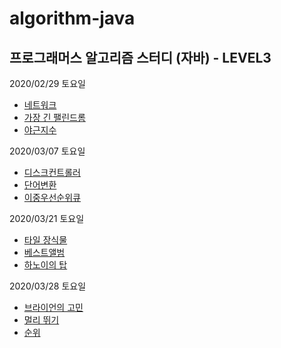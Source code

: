 # algorithm-java
## 프로그래머스 알고리즘 스터디 (자바) - LEVEL3

2020/02/29 토요일
- [네트워크](https://programmers.co.kr/learn/courses/30/lessons/43162)
- [가장 긴 팰린드롬](https://programmers.co.kr/learn/courses/30/lessons/12904)
- [야근지수](https://programmers.co.kr/learn/courses/30/lessons/12927)

2020/03/07 토요일
- [디스크컨트롤러](https://programmers.co.kr/learn/courses/30/lessons/42627)
- [단어변환](https://programmers.co.kr/learn/courses/30/lessons/43163)
- [이중우선순위큐](https://programmers.co.kr/learn/courses/30/lessons/42628)

2020/03/21 토요일
- [타일 장식물](https://programmers.co.kr/learn/courses/30/lessons/43104)
- [베스트앨범](https://programmers.co.kr/learn/courses/30/lessons/42579)
- [하노이의 탑](https://programmers.co.kr/learn/courses/30/lessons/12946)

2020/03/28 토요일
- [브라이언의 고민](https://programmers.co.kr/learn/courses/30/lessons/1830)
- [멀리 뛰기](https://programmers.co.kr/learn/courses/30/lessons/12914)
- [순위](https://programmers.co.kr/learn/courses/30/lessons/49191)